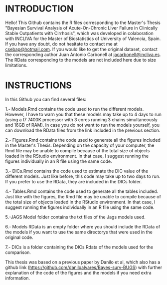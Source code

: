 #  INTRODUCTION 

Hello!
This Github contains the R files corresponding to the Master's Thesis "Bayesian Survival Analysis of Acute-On-Chronic Liver Failure in Clinically Stable Outpatients with Cirrhosis", which was developed in colaboration with INCLIVA for the Master of Biostatistics of University of Valencia, Spain. If you have any doubt, do not hesitate to contact me at csebap@hotmail.com. If you would like to get the original dataset, contact the corresponding author Juan Antonio Carbonell at jacarbonell@incliva.es. The RData corresponding to the models are not included here due to size limitations. 

# INSTRUCTIONS 

In this Github you can find several files:

1.- Models.Rmd contains the code used to run the different models. However, I have to warn you that these models may take up to 4 days to run (using a I7 7400K processor with 3 cores running 3 chains simultaneously and 16GB of RAM). In case you do not want to run the models yourself, you can download the RData files from the link included in the previous section.

2.- Figures.Rmd contains the code used to generate all the figures included in the Master's Thesis. Depending on the capacity of your computer, the Rmd file may be unable to compile because of the total size of objects loaded in the RStudio environment. In that case, I suggest running the figures individually in an R file using the same code.

3.- DICs.Rmd contains the code used to estimate the DIC value of the different models. Just like before, this code may take up to two days to run. If you prefer to use the RData, they are included in the DICs folder.

4.- Tables.Rmd contains the code used to generate all the tables included. Just like with the figures, the Rmd file may be unable to compile because of the total size of objects loaded in the RStudio environment. In that case, I suggest running the figures individually in an R file using the same code.

5.-JAGS Model folder contains the txt files of the Jags models used.

6.- Models RData is an empty folder where you should include the RData of the models if you want to use the same directorys that were used in the original code.

7.- DICs is a folder containing the DICs Rdata of the models used for the comparison.

This thesis was based on a previous paper by Danilo et al, which also has a github link (https://github.com/daniloalvares/Bayes-surv-BUGS) with further explanation of the code of the figures and the models if you need extra information.
